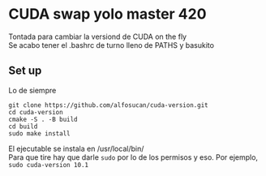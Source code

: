 # CUDA swap yolo master 420 #

Tontada para cambiar la versiond de CUDA on the fly  
Se acabo tener el \.bashrc de turno lleno de PATHS y basukito

## Set up ##
Lo de siempre
<pre><code>git clone https://github.com/alfosucan/cuda-version.git
cd cuda-version
cmake -S . -B build
cd build
sudo make install
</code></pre>

El ejecutable se instala en /usr/local/bin/  
Para que tire hay que darle `sudo` por lo de los permisos y eso. Por ejemplo,  
    `sudo cuda-version 10.1`
